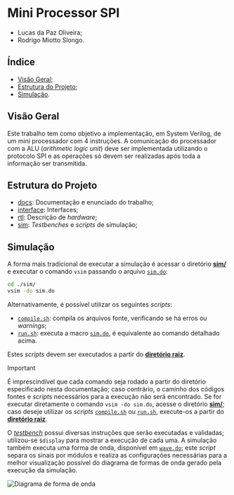 # Mini Processor SPI

- Lucas da Paz Oliveira;
- Rodrigo Miotto Slongo.

## Índice

- [Visão Geral](#visão-geral);
- [Estrutura do Projeto](#estrutura-do-projeto);
- [Simulação](#simulação).

## Visão Geral

Este trabalho tem como objetivo a implementação, em System Verilog, de um mini processador com 4 instruções. A
comunicação do processador com a ALU (_arithmetic logic unit_) deve ser implementada utilizando o protocolo SPI e as
operações só devem ser realizadas após toda a informação ser transmitida.

## Estrutura do Projeto

- [docs](./docs/): Documentação e enunciado do trabalho;
- [interface](./interface/): Interfaces;
- [rtl](./rtl/): Descrição de _hardware_;
- [sim](./sim/): _Testbenches_ e _scripts_ de simulação;

## Simulação

A forma mais tradicional de executar a simulação é acessar o diretório [**sim/**](./sim/) e executar o comando `vsim`
passando o arquivo [`sim.do`](./sim/sim.do):

```sh
cd ./sim/
vsim -do sim.do
```

Alternativamente, é possível utilizar os seguintes _scripts_:
- [`compile.sh`](./compile.sh): compila os arquivos fonte, verificando se há erros ou _warnings_;
- [`run.sh`](./run.sh): executa a macro [`sim.do`](./sim/sim.do), é equivalente ao comando detalhado acima.

Estes _scripts_ devem ser executados a partir do [**diretório raiz**](./).

> [!important]
> É imprescindível que cada comando seja rodado a partir do diretório especificado nesta documentação; caso contrário,
> o caminho dos códigos fontes e _scripts_ necessários para a execução não será encontrado. Se for executar diretamente
> o comando `vsim -do sim.do`, acesse o diretório [**sim/**](./sim/); caso deseje utilizar os _scripts_
> [`compile.sh`](./compile.sh) ou [`run.sh`](./run.sh), execute-os a partir do [**diretório raiz**](./).

O [_testbench_](./sim/ProcessorTb.sv) possui diversas instruções que serão executadas e validadas; utilizou-se
`$display` para mostrar a execução de cada uma. A simulação também executa uma forma de onda, disponível em
[`wave.do`](./sim/wave.do); este _script_ separa os sinais por módulos e realiza as configurações necessárias para a
melhor visualização possível do diagrama de formas de onda gerado pela execução da simulação.

![Diagrama de forma de onda](./docs/waveform.bmp "Exemplo do diagrama de forma de onda esperado após execução da simulação")
